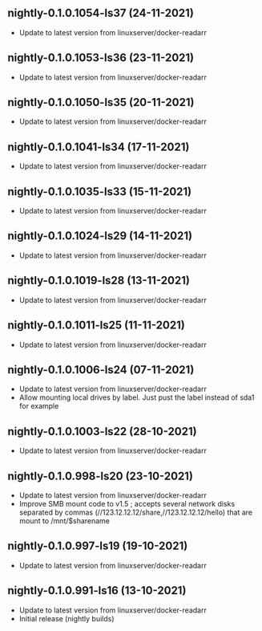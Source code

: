 
## nightly-0.1.0.1054-ls37 (24-11-2021)
- Update to latest version from linuxserver/docker-readarr

## nightly-0.1.0.1053-ls36 (23-11-2021)
- Update to latest version from linuxserver/docker-readarr

## nightly-0.1.0.1050-ls35 (20-11-2021)
- Update to latest version from linuxserver/docker-readarr

## nightly-0.1.0.1041-ls34 (17-11-2021)
- Update to latest version from linuxserver/docker-readarr

## nightly-0.1.0.1035-ls33 (15-11-2021)
- Update to latest version from linuxserver/docker-readarr

## nightly-0.1.0.1024-ls29 (14-11-2021)
- Update to latest version from linuxserver/docker-readarr

## nightly-0.1.0.1019-ls28 (13-11-2021)
- Update to latest version from linuxserver/docker-readarr

## nightly-0.1.0.1011-ls25 (11-11-2021)
- Update to latest version from linuxserver/docker-readarr

## nightly-0.1.0.1006-ls24 (07-11-2021)
- Update to latest version from linuxserver/docker-readarr
- Allow mounting local drives by label. Just pust the label instead of sda1 for example

## nightly-0.1.0.1003-ls22 (28-10-2021)

- Update to latest version from linuxserver/docker-readarr

## nightly-0.1.0.998-ls20 (23-10-2021)

- Update to latest version from linuxserver/docker-readarr
- Improve SMB mount code to v1.5 ; accepts several network disks separated by commas (//123.12.12.12/share,//123.12.12.12/hello) that are mount to /mnt/$sharename

## nightly-0.1.0.997-ls19 (19-10-2021)

- Update to latest version from linuxserver/docker-readarr

## nightly-0.1.0.991-ls16 (13-10-2021)

- Update to latest version from linuxserver/docker-readarr
- Initial release (nightly builds)
